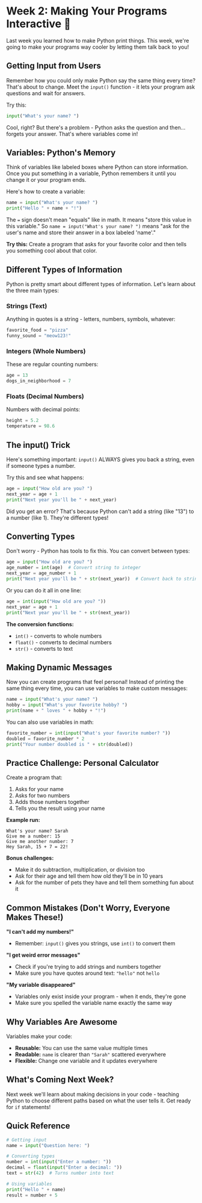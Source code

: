 # Week 2: Making Your Programs Interactive 💬

Last week you learned how to make Python print things. This week, we're going to make your programs way cooler by letting them talk back to you!

## Getting Input from Users

Remember how you could only make Python say the same thing every time? That's about to change. Meet the `input()` function - it lets your program ask questions and wait for answers.

Try this:

```python
input("What's your name? ")
```

Cool, right? But there's a problem - Python asks the question and then... forgets your answer. That's where variables come in!

## Variables: Python's Memory

Think of variables like labeled boxes where Python can store information. Once you put something in a variable, Python remembers it until you change it or your program ends.

Here's how to create a variable:

```python
name = input("What's your name? ")
print("Hello " + name + "!")
```

The `=` sign doesn't mean "equals" like in math. It means "store this value in this variable." So `name = input("What's your name? ")` means "ask for the user's name and store their answer in a box labeled 'name'."

**Try this:** Create a program that asks for your favorite color and then tells you something cool about that color.

## Different Types of Information

Python is pretty smart about different types of information. Let's learn about the three main types:

### Strings (Text)
Anything in quotes is a string - letters, numbers, symbols, whatever:
```python
favorite_food = "pizza"
funny_sound = "meow123!"
```

### Integers (Whole Numbers)
These are regular counting numbers:
```python
age = 13
dogs_in_neighborhood = 7
```

### Floats (Decimal Numbers)
Numbers with decimal points:
```python
height = 5.2
temperature = 98.6
```

## The input() Trick

Here's something important: `input()` ALWAYS gives you back a string, even if someone types a number.

Try this and see what happens:

```python
age = input("How old are you? ")
next_year = age + 1
print("Next year you'll be " + next_year)
```

Did you get an error? That's because Python can't add a string (like "13") to a number (like 1). They're different types!

## Converting Types

Don't worry - Python has tools to fix this. You can convert between types:

```python
age = input("How old are you? ")
age_number = int(age)  # Convert string to integer
next_year = age_number + 1
print("Next year you'll be " + str(next_year))  # Convert back to string for printing
```

Or you can do it all in one line:

```python
age = int(input("How old are you? "))
next_year = age + 1
print("Next year you'll be " + str(next_year))
```

**The conversion functions:**
- `int()` - converts to whole numbers
- `float()` - converts to decimal numbers  
- `str()` - converts to text

## Making Dynamic Messages

Now you can create programs that feel personal! Instead of printing the same thing every time, you can use variables to make custom messages:

```python
name = input("What's your name? ")
hobby = input("What's your favorite hobby? ")
print(name + " loves " + hobby + "!")
```

You can also use variables in math:

```python
favorite_number = int(input("What's your favorite number? "))
doubled = favorite_number * 2
print("Your number doubled is " + str(doubled))
```

## Practice Challenge: Personal Calculator

Create a program that:
1. Asks for your name
2. Asks for two numbers
3. Adds those numbers together
4. Tells you the result using your name

**Example run:**
```
What's your name? Sarah
Give me a number: 15
Give me another number: 7
Hey Sarah, 15 + 7 = 22!
```

**Bonus challenges:**
- Make it do subtraction, multiplication, or division too
- Ask for their age and tell them how old they'll be in 10 years
- Ask for the number of pets they have and tell them something fun about it

## Common Mistakes (Don't Worry, Everyone Makes These!)

**"I can't add my numbers!"**
- Remember: `input()` gives you strings, use `int()` to convert them

**"I get weird error messages"**
- Check if you're trying to add strings and numbers together
- Make sure you have quotes around text: `"hello"` not `hello`

**"My variable disappeared"** 
- Variables only exist inside your program - when it ends, they're gone
- Make sure you spelled the variable name exactly the same way

## Why Variables Are Awesome

Variables make your code:
- **Reusable:** You can use the same value multiple times
- **Readable:** `name` is clearer than `"Sarah"` scattered everywhere
- **Flexible:** Change one variable and it updates everywhere

## What's Coming Next Week?

Next week we'll learn about making decisions in your code - teaching Python to choose different paths based on what the user tells it. Get ready for `if` statements!

## Quick Reference

```python
# Getting input
name = input("Question here: ")

# Converting types
number = int(input("Enter a number: "))
decimal = float(input("Enter a decimal: "))
text = str(42)  # Turns number into text

# Using variables
print("Hello " + name)
result = number + 5
```
